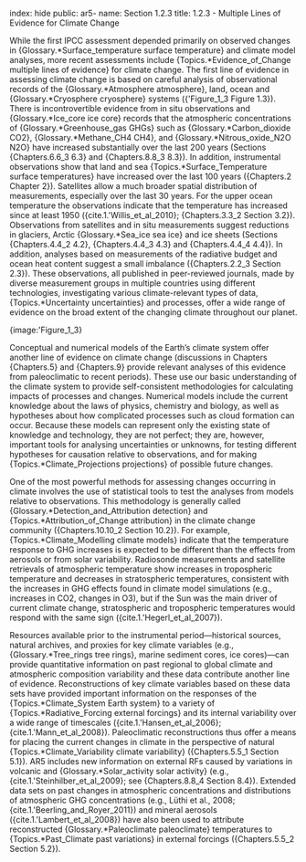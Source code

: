 index: hide
public: ar5-
name: Section 1.2.3
title: 1.2.3 - Multiple Lines of Evidence for Climate Change

While the first IPCC assessment depended primarily on observed changes in {Glossary.*Surface_temperature surface temperature} and climate model analyses, more recent assessments include {Topics.*Evidence_of_Change multiple lines of evidence} for climate change. The first line of evidence in assessing climate change is based on careful analysis of observational records of the {Glossary.*Atmosphere atmosphere}, land, ocean and {Glossary.*Cryosphere cryosphere} systems ({'Figure_1_3 Figure 1.3}). There is incontrovertible evidence from in situ observations and {Glossary.*Ice_core ice core} records that the atmospheric concentrations of {Glossary.*Greenhouse_gas GHGs} such as {Glossary.*Carbon_dioxide CO2}, {Glossary.*Methane_CH4 CH4}, and {Glossary.*Nitrous_oxide_N2O N2O} have increased substantially over the last 200 years (Sections {Chapters.6.6_3 6.3} and {Chapters.8.8_3 8.3}). In addition, instrumental observations show that land and sea {Topics.*Surface_Temperature surface temperatures} have increased over the last 100 years ({Chapters.2 Chapter 2}). Satellites allow a much broader spatial distribution of measurements, especially over the last 30 years. For the upper ocean temperature the observations indicate that the temperature has increased since at least 1950 ({cite.1.'Willis_et_al_2010}; {Chapters.3.3_2 Section 3.2}). Observations from satellites and in situ measurements suggest reductions in glaciers, Arctic {Glossary.*Sea_ice sea ice} and ice sheets (Sections {Chapters.4.4_2 4.2}, {Chapters.4.4_3 4.3} and {Chapters.4.4_4 4.4}). In addition, analyses based on measurements of the radiative budget and ocean heat content suggest a small imbalance ({Chapters.2.2_3 Section 2.3}). These observations, all published in peer-reviewed journals, made by diverse measurement groups in multiple countries using different technologies, investigating various climate-relevant types of data, {Topics.*Uncertainty uncertainties} and processes, offer a wide range of evidence on the broad extent of the changing climate throughout our planet.

{image:'Figure_1_3}

Conceptual and numerical models of the Earth’s climate system offer another line of evidence on climate change (discussions in Chapters {Chapters.5} and {Chapters.9} provide relevant analyses of this evidence from paleoclimatic to recent periods). These use our basic understanding of the climate system to provide self-consistent methodologies for calculating impacts of processes and changes. Numerical models include the current knowledge about the laws of physics, chemistry and biology, as well as hypotheses about how complicated processes such as cloud formation can occur. Because these models can represent only the existing state of knowledge and technology, they are not perfect; they are, however, important tools for analysing uncertainties or unknowns, for testing different hypotheses for causation relative to observations, and for making {Topics.*Climate_Projections projections} of possible future changes.

One of the most powerful methods for assessing changes occurring in climate involves the use of statistical tools to test the analyses from models relative to observations. This methodology is generally called {Glossary.*Detection_and_Attribution detection} and {Topics.*Attribution_of_Change attribution} in the climate change community ({Chapters.10.10_2 Section 10.2}). For example, {Topics.*Climate_Modelling climate models} indicate that the temperature response to GHG increases is expected to be different than the effects from aerosols or from solar variability. Radiosonde measurements and satellite retrievals of atmospheric temperature show increases in tropospheric temperature and decreases in stratospheric temperatures, consistent with the increases in GHG effects found in climate model simulations (e.g., increases in CO2, changes in O3), but if the Sun was the main driver of current climate change, stratospheric and tropospheric temperatures would respond with the same sign ({cite.1.'Hegerl_et_al_2007}).

Resources available prior to the instrumental period—historical sources, natural archives, and proxies for key climate variables (e.g., {Glossary.*Tree_rings tree rings}, marine sediment cores, ice cores)—can provide quantitative information on past regional to global climate and atmospheric composition variability and these data contribute another line of evidence. Reconstructions of key climate variables based on these data sets have provided important information on the responses of the {Topics.*Climate_System Earth system} to a variety of {Topics.*Radiative_Forcing external forcings} and its internal variability over a wide range of timescales ({cite.1.'Hansen_et_al_2006}; {cite.1.'Mann_et_al_2008}). Paleoclimatic reconstructions thus offer a means for placing the current changes in climate in the perspective of natural {Topics.*Climate_Variability climate variability} ({Chapters.5.5_1 Section 5.1}). AR5 includes new information on external RFs caused by variations in volcanic and {Glossary.*Solar_activity solar activity} (e.g., {cite.1.'Steinhilber_et_al_2009}; see {Chapters.8.8_4 Section 8.4}). Extended data sets on past changes in atmospheric concentrations and distributions of atmospheric GHG concentrations (e.g., Lüthi et al., 2008; {cite.1.'Beerling_and_Royer_2011}) and mineral aerosols ({cite.1.'Lambert_et_al_2008}) have also been used to attribute reconstructed {Glossary.*Paleoclimate paleoclimate} temperatures to {Topics.*Past_Climate past variations} in external forcings ({Chapters.5.5_2 Section 5.2}).
